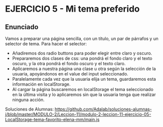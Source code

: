 # EJERCICIO 5 - Mi tema preferido

## Enunciado

Vamos a preparar una página sencilla, con un título, un par de párrafos y un selector de tema. Para hacer el selector:

-   Añadiremos dos radio buttons para poder elegir entre claro y oscuro.
-   Prepararemos dos clases de css: una pondrá el fondo claro y el texto oscuro, y la otra pondrá el fondo oscuro y el texto claro.
-   Aplicaremos a nuestra página una clase u otra según la selección de la usuaria, apoyándonos en el value del input seleccionado.
-   Paralelamente cada vez que la usuaria elija un tema, guardaremos esta información en localStorage.
-   Al cargar la página buscaremos en localStorage el tema seleccionado en la última visita y lo aplicaremos sin que la usuaria tenga que realizar ninguna acción.

Soluciones de Alumnas:
https://github.com/Adalab/soluciones-alumnas-j/blob/master/MODULO-2/Leccion-11/modulo-2-leccion-11-ejercicio-05-LocalStorage-tema-favorito-elena-mm/main.js
